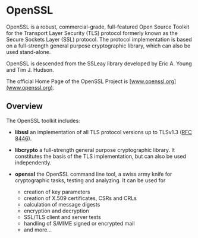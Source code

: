 # OpenSSL

OpenSSL is a robust, commercial-grade, full-featured Open Source Toolkit for the Transport Layer Security (TLS) protocol formerly known as the Secure Sockets Layer (SSL) protocol. The protocol implementation is based on a full-strength general purpose cryptographic library, which can also be used stand-alone.

OpenSSL is descended from the SSLeay library developed by Eric A. Young and Tim J. Hudson.

The official Home Page of the OpenSSL Project is [www.openssl.org](www.openssl.org).

## Overview

The OpenSSL toolkit includes:

- **libssl**
  an implementation of all TLS protocol versions up to TLSv1.3 ([RFC 8446](https://www.rfc-editor.org/rfc/rfc8446)).

- **libcrypto**
  a full-strength general purpose cryptographic library. It constitutes the basis of the TLS implementation, but can also be used independently.

- **openssl**
  the OpenSSL command line tool, a swiss army knife for cryptographic tasks,
  testing and analyzing. It can be used for
  - creation of key parameters
  - creation of X.509 certificates, CSRs and CRLs
  - calculation of message digests
  - encryption and decryption
  - SSL/TLS client and server tests
  - handling of S/MIME signed or encrypted mail
  - and more...
